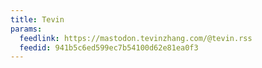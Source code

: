 ```yaml
---
title: Tevin
params:
  feedlink: https://mastodon.tevinzhang.com/@tevin.rss
  feedid: 941b5c6ed599ec7b54100d62e81ea0f3
---
```

